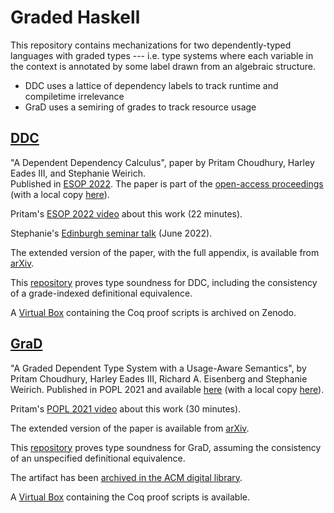Graded Haskell
=============

This repository contains mechanizations for two dependently-typed languages
with graded types --- i.e. type systems where each variable in the context is
annotated by some label drawn from an algebraic structure.

* DDC uses a lattice of dependency labels to track runtime and compiletime irrelevance 
* GraD uses a semiring of grades to track resource usage

[DDC](DDC/)
-----------

"A Dependent Dependency Calculus", paper by Pritam Choudhury, Harley Eades III, and Stephanie Weirich.  
Published in [ESOP 2022](https://etaps.org/2022/esop). The paper is part of the [open-access proceedings](https://link.springer.com/book/10.1007/978-3-030-99336-8) (with a local copy [here](DDC/esop2022-paper111.pdf)).

Pritam's [ESOP 2022 video](https://www.youtube.com/watch?v=e_heE6IoN8Y) about this work (22 minutes).

Stephanie's [Edinburgh seminar talk](DDC/edinburgh.pdf) (June 2022).

The extended version of the paper, with the full appendix, is available from [arXiv](https://arxiv.org/abs/2201.11040).

This [repository](DDC/) proves type soundness for DDC, including the
consistency of a grade-indexed definitional equivalence.

A [Virtual Box](https://zenodo.org/record/5903727#.YfqZGvXMLUI) containing the Coq proof
scripts is archived on Zenodo.

[GraD](GraD/)
-------------

"A Graded Dependent Type System with a Usage-Aware Semantics", by Pritam
Choudhury, Harley Eades III, Richard A. Eisenberg and Stephanie Weirich.
Published in POPL 2021 and available 
[here](https://dl.acm.org/doi/10.1145/3434331)
(with a local copy [here](https://github.com/sweirich/graded-haskell/blob/main/popl21-choudhury.pdf)).

Pritam's [POPL 2021 video](https://www.youtube.com/watch?v=yrwtXrey7mE) about this work (30 minutes).

The extended version of the paper is available from [arXiv](https://arxiv.org/abs/2011.04070).

This [repository](GraD/src) proves type soundness for GraD, assuming the consistency of an
unspecified definitional equivalence.

The artifact has been [archived in the ACM digital library](https://dl.acm.org/do/10.1145/3410265/full/).

A [Virtual Box](https://www.cis.upenn.edu/~sweirich/popl2021-paper408.ova) containing the Coq proof
scripts is available.

